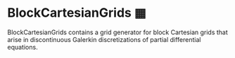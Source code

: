 # BlockCartesianGrids ▦

BlockCartesianGrids contains a grid generator for block Cartesian grids that
arise in discontinuous Galerkin discretizations of partial differential
equations.
